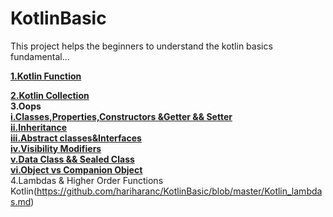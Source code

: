 # KotlinBasic
This project helps the beginners to understand the kotlin  basics fundamental...

[**1.Kotlin Function**](https://github.com/hariharanc/KotlinBasic/blob/master/function.md)

[**2.Kotlin Collection**](https://github.com/hariharanc/KotlinBasic/blob/master/Collection.md)<br/>
**3.Oops**<br/>
[**i.Classes,Properties,Constructors &Getter && Setter**](https://github.com/hariharanc/KotlinBasic/blob/master/oops.md)<br/>
[**ii.Inheritance**](https://github.com/hariharanc/KotlinBasic/blob/master/inheritance.md)<br/>
[**iii.Abstract classes&Interfaces**](https://github.com/hariharanc/KotlinBasic/blob/master/abstractvsinterface_class.md)<br/>
[**iv.Visibility Modifiers**](https://github.com/hariharanc/KotlinBasic/blob/master/visibilityModifier.md
)<br/>
[**v.Data Class && Sealed Class**](https://github.com/hariharanc/KotlinBasic/blob/master/data_sealed_class.md)<br/>
[**vi.Object vs Companion Object**](https://github.com/hariharanc/KotlinBasic/blob/master/objectvscompanion_object.md)<br/>
4.Lambdas & Higher Order Functions Kotlin(https://github.com/hariharanc/KotlinBasic/blob/master/Kotlin_lambdas.md)<br/>






